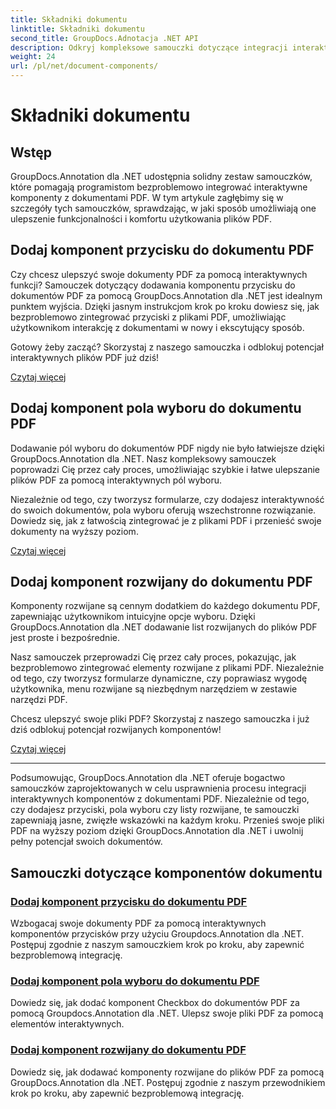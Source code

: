 ```yaml
---
title: Składniki dokumentu
linktitle: Składniki dokumentu
second_title: GroupDocs.Adnotacja .NET API
description: Odkryj kompleksowe samouczki dotyczące integracji interaktywnych komponentów, takich jak przyciski, pola wyboru i listy rozwijane, z dokumentami PDF za pomocą GroupDocs.Annotation .NET.
weight: 24
url: /pl/net/document-components/
---
```


# Składniki dokumentu

## Wstęp

GroupDocs.Annotation dla .NET udostępnia solidny zestaw samouczków, które pomagają programistom bezproblemowo integrować interaktywne komponenty z dokumentami PDF. W tym artykule zagłębimy się w szczegóły tych samouczków, sprawdzając, w jaki sposób umożliwiają one ulepszenie funkcjonalności i komfortu użytkowania plików PDF.

## Dodaj komponent przycisku do dokumentu PDF

Czy chcesz ulepszyć swoje dokumenty PDF za pomocą interaktywnych funkcji? Samouczek dotyczący dodawania komponentu przycisku do dokumentów PDF za pomocą GroupDocs.Annotation dla .NET jest idealnym punktem wyjścia. Dzięki jasnym instrukcjom krok po kroku dowiesz się, jak bezproblemowo zintegrować przyciski z plikami PDF, umożliwiając użytkownikom interakcję z dokumentami w nowy i ekscytujący sposób.

Gotowy żeby zacząć? Skorzystaj z naszego samouczka i odblokuj potencjał interaktywnych plików PDF już dziś!

[Czytaj więcej](./add-button-component-to-pdf/)

## Dodaj komponent pola wyboru do dokumentu PDF

Dodawanie pól wyboru do dokumentów PDF nigdy nie było łatwiejsze dzięki GroupDocs.Annotation dla .NET. Nasz kompleksowy samouczek poprowadzi Cię przez cały proces, umożliwiając szybkie i łatwe ulepszanie plików PDF za pomocą interaktywnych pól wyboru.

Niezależnie od tego, czy tworzysz formularze, czy dodajesz interaktywność do swoich dokumentów, pola wyboru oferują wszechstronne rozwiązanie. Dowiedz się, jak z łatwością zintegrować je z plikami PDF i przenieść swoje dokumenty na wyższy poziom.

[Czytaj więcej](./add-checkbox-component-to-pdf/)

## Dodaj komponent rozwijany do dokumentu PDF

Komponenty rozwijane są cennym dodatkiem do każdego dokumentu PDF, zapewniając użytkownikom intuicyjne opcje wyboru. Dzięki GroupDocs.Annotation dla .NET dodawanie list rozwijanych do plików PDF jest proste i bezpośrednie.

Nasz samouczek przeprowadzi Cię przez cały proces, pokazując, jak bezproblemowo zintegrować elementy rozwijane z plikami PDF. Niezależnie od tego, czy tworzysz formularze dynamiczne, czy poprawiasz wygodę użytkownika, menu rozwijane są niezbędnym narzędziem w zestawie narzędzi PDF.

Chcesz ulepszyć swoje pliki PDF? Skorzystaj z naszego samouczka i już dziś odblokuj potencjał rozwijanych komponentów!

[Czytaj więcej](./add-dropdown-component-to-pdf/)

---

Podsumowując, GroupDocs.Annotation dla .NET oferuje bogactwo samouczków zaprojektowanych w celu usprawnienia procesu integracji interaktywnych komponentów z dokumentami PDF. Niezależnie od tego, czy dodajesz przyciski, pola wyboru czy listy rozwijane, te samouczki zapewniają jasne, zwięzłe wskazówki na każdym kroku. Przenieś swoje pliki PDF na wyższy poziom dzięki GroupDocs.Annotation dla .NET i uwolnij pełny potencjał swoich dokumentów.
## Samouczki dotyczące komponentów dokumentu
### [Dodaj komponent przycisku do dokumentu PDF](./add-button-component-to-pdf/)
Wzbogacaj swoje dokumenty PDF za pomocą interaktywnych komponentów przycisków przy użyciu Groupdocs.Annotation dla .NET. Postępuj zgodnie z naszym samouczkiem krok po kroku, aby zapewnić bezproblemową integrację.
### [Dodaj komponent pola wyboru do dokumentu PDF](./add-checkbox-component-to-pdf/)
Dowiedz się, jak dodać komponent Checkbox do dokumentów PDF za pomocą Groupdocs.Annotation dla .NET. Ulepsz swoje pliki PDF za pomocą elementów interaktywnych.
### [Dodaj komponent rozwijany do dokumentu PDF](./add-dropdown-component-to-pdf/)
Dowiedz się, jak dodawać komponenty rozwijane do plików PDF za pomocą GroupDocs.Annotation dla .NET. Postępuj zgodnie z naszym przewodnikiem krok po kroku, aby zapewnić bezproblemową integrację.